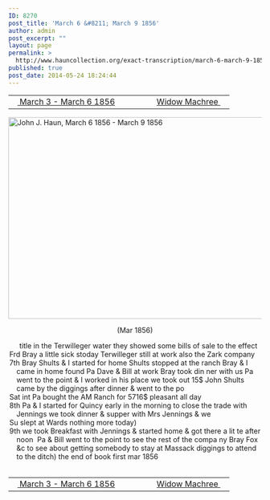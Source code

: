 ```yaml
---
ID: 8270
post_title: 'March 6 &#8211; March 9 1856'
author: admin
post_excerpt: ""
layout: page
permalink: >
  http://www.hauncollection.org/exact-transcription/march-6-march-9-1856/
published: true
post_date: 2014-05-24 18:24:44
---
```

<table style="width: 100%;" align="center">
<tbody>
<tr>
<td width="50%"><a title="March 3 – March 6 1856" href="http://www.hauncollection.org/version-2/version-ii-series-i/march-3-march-6-1856/"><img src="https://lh3.googleusercontent.com/-EFJpxxNiPNw/VqgtWBCZrMI/AAAAAAAAAFU/WfY4lPFWWkg/s800-Ic42/Soeb-Plain-Arrows-8-10px.png" alt="" width="10" height="10" /> March 3 - March 6 1856</a></td>
<td style="text-align: right;"><a title="Widow Machree" href="http://www.hauncollection.org/version-2/version-ii-series-i/widow-machree/"> Widow Machree <img src="https://lh3.googleusercontent.com/-67k0cYlpXHw/VqgtWKz1MXI/AAAAAAAAAFU/k9PW_Piyurk/s800-Ic42/Soeb-Plain-Arrows-5-10px.png" alt="" width="10" height="10" /></a></td>
</tr>
</tbody>
</table>
<a href="http://www.hauncollection.org/wp-content/uploads/John Haun/JJH_153_March 6 1856 - March 9 1856.JPG" target="_blank" rel="noopener"><img class="alignnone wp-image-2382 size-large" src="http://www.hauncollection.org/wp-content/uploads/John Haun/JJH_153_March 6 1856 - March 9 1856-1024x682.jpg" alt="John J. Haun, March 6 1856 - March 9 1856" width="604" height="402" /></a>
<p style="text-align: center;">(Mar 1856)</p>

<div style="text-indent: -1em; padding-left: 16px;"><span style="color: #ffffff;">.  </span>  title in the Terwilleger water they showed some bills of sale to the effect</div>
<div style="text-indent: -1em; padding-left: 16px;">Frd Bray a little sick stoday Terwilleger still at work also the Zark company</div>
<div style="text-indent: -1em; padding-left: 16px;">7th Bray Shults &amp; I started for home Shults stopped at the ranch
Bray &amp; I came in home found Pa Dave &amp; Bill at work Bray took din
ner with us Pa went to the point &amp; I worked in his place we took out
15$ John Shults came by the diggings after dinner &amp; went to the po</div>
<div style="text-indent: -1em; padding-left: 16px;">Sat int Pa bought the AM Ranch for 5716$ pleasant all day</div>
<div style="text-indent: -1em; padding-left: 16px;">8th Pa &amp; I started for Quincy early in the morning to close the trade with
Jennings we took dinner &amp; supper with Mrs Jennings &amp; we</div>
<div style="text-indent: -1em; padding-left: 16px;">Su slept at Wards nothing more today)</div>
<div style="text-indent: -1em; padding-left: 16px;">9th we took Breakfast with Jennings &amp; started home &amp; got there a lit
te after noon  Pa &amp; Bill went to the point to see the rest of the compa
ny Bray Fox &amp;c to see about getting somebody to stay at Massack
diggings to attend to the ditch)
the end of book first mar 1856</div>
&nbsp;
<table style="width: 100%;" align="center">
<tbody>
<tr>
<td width="50%"><a title="March 3 – March 6 1856" href="http://www.hauncollection.org/version-2/version-ii-series-i/march-3-march-6-1856/"><img src="https://lh3.googleusercontent.com/-EFJpxxNiPNw/VqgtWBCZrMI/AAAAAAAAAFU/WfY4lPFWWkg/s800-Ic42/Soeb-Plain-Arrows-8-10px.png" alt="" width="10" height="10" /> March 3 - March 6 1856</a></td>
<td style="text-align: right;"><a title="Widow Machree" href="http://www.hauncollection.org/version-2/version-ii-series-i/widow-machree/"> Widow Machree <img src="https://lh3.googleusercontent.com/-67k0cYlpXHw/VqgtWKz1MXI/AAAAAAAAAFU/k9PW_Piyurk/s800-Ic42/Soeb-Plain-Arrows-5-10px.png" alt="" width="10" height="10" /></a></td>
</tr>
</tbody>
</table>